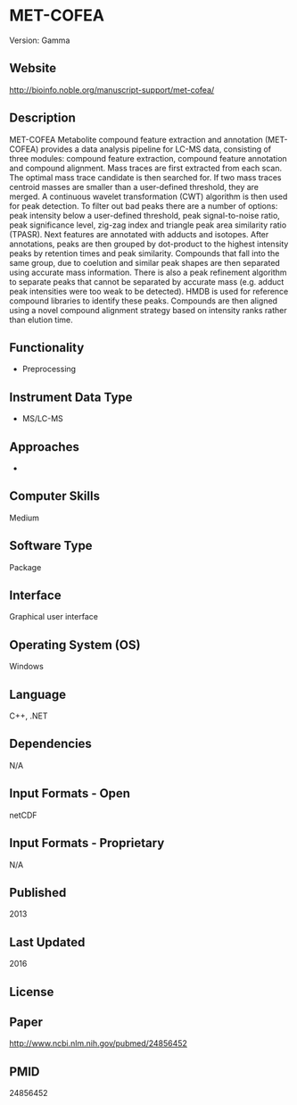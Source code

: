 # MET-COFEA
Version: Gamma

## Website
http://bioinfo.noble.org/manuscript-support/met-cofea/

## Description
MET-COFEA Metabolite compound feature extraction and annotation (MET-COFEA) provides a data analysis pipeline for LC-MS data, consisting of three modules: compound feature extraction, compound feature annotation and compound alignment. Mass traces are first extracted from each scan. The optimal mass trace candidate is then searched for. If two mass traces centroid masses are smaller than a user-defined threshold, they are merged. A continuous wavelet transformation (CWT) algorithm is then used for peak detection. To filter out bad peaks there are a number of options: peak intensity below a user-defined threshold, peak signal-to-noise ratio, peak significance level, zig-zag index and triangle peak area similarity ratio (TPASR). Next features are annotated with adducts and isotopes. After annotations, peaks are then grouped by dot-product to the highest intensity peaks by retention times and peak similarity. Compounds that fall into the same group, due to coelution and similar peak shapes are then separated using accurate mass information. There is also a peak refinement algorithm to separate peaks that cannot be separated by accurate mass (e.g. adduct peak intensities were too weak to be detected). HMDB is used for reference compound libraries to identify these peaks. Compounds are then aligned using a novel compound alignment strategy based on intensity ranks rather than elution time.

## Functionality
- Preprocessing

## Instrument Data Type
- MS/LC-MS

## Approaches
-

## Computer Skills
Medium

## Software Type
Package

## Interface
Graphical user interface

## Operating System (OS)
Windows

## Language
C++, .NET

## Dependencies
N/A

## Input Formats - Open
netCDF

## Input Formats - Proprietary
N/A

## Published
2013

## Last Updated
2016

## License

## Paper
http://www.ncbi.nlm.nih.gov/pubmed/24856452

## PMID
24856452
